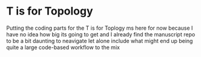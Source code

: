 # T is for Topology

Putting the coding parts for the T is for Toplogy ms here for now because I have no idea how big its going to get and I already find the manuscript repo to be a bit daunting to neavigate let alone include what might end up being quite a large code-based workflow to the mix
